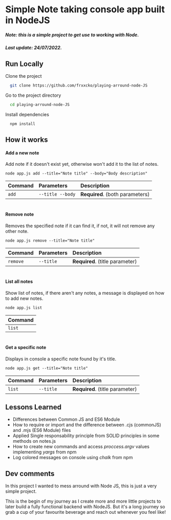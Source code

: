 # Simple Note taking console app built in NodeJS



##### Note: this is a simple project to get use to working with Node.
##### Last update: 24/07/2022.
## Run Locally

Clone the project

```bash
  git clone https://github.com/frxxcko/playing-arround-node-JS
```

Go to the project directory

```bash
  cd playing-arround-node-JS
```

Install dependencies

```bash
  npm install
```

## How it works

#### Add a new note

Add note if it doesn't exist yet, otherwise won't add it to the list of notes.

```
node app.js add --title="Note title" --body="Body description"
```

| Command | Parameters    | Description                |
| :-------- | :------- | :------------------------- |
| `add` | `--title --body` | **Required**. (both parameters) |

#
#### Remove note

Removes the specified note if it can find it, if not, it will not remove any other note.

```
node app.js remove --title="Note title" 
```

| Command | Parameters     | Description                       |
| :-------- | :------- | :-------------------------------- |
| `remove`      | `--title` | **Required**. (title parameter) |

#
#### List all notes

Show list of notes, if there aren't any notes, a message is displayed on how to add new notes.

```
node app.js list 
```

| Command   |
| :-------- | 
| `list`    | 

#

#### Get a specific note

Displays in console a specific note found by it's title.

```
node app.js get --title="Note title" 
```

| Command   | Parameters | Description |
| :-------- | :-------   | :-----      |
| `list`    | `--title`  | **Required**. (title parameter)|



## Lessons Learned

- Differences between Common JS and ES6 Module
- How to require or import and the difference between .cjs (commonJS) and .mjs (ES6 Module) files
- Applied Single responsability principle from SOLID principles in some methods on notes.js
- How to create new commands and access *proccess.argv* values implementing *yargs* from npm 
- Log colored messages on console using *chalk* from npm

## Dev comments

In this project I wanted to mess arround with Node JS, this is just a very simple project.

This is the begin of my journey as I create more and more little projects to later build a fully functional backend with NodeJS. 
But it's a long journey so grab a cup of your favourite beverage and reach out whenever you feel like!
